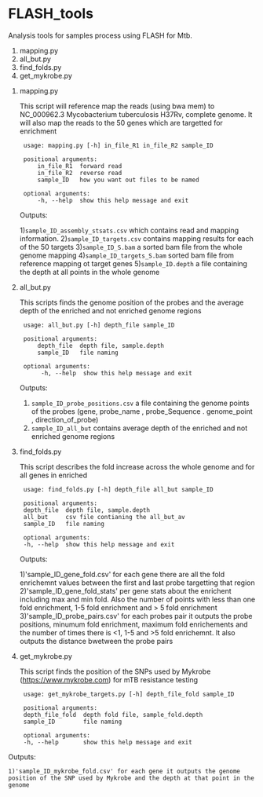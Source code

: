 # FLASH_tools
Analysis tools for samples process using FLASH for Mtb.

1. mapping.py
2. all_but.py
3. find_folds.py
4. get_mykrobe.py


1) mapping.py

	This script will reference map the reads (using bwa mem) to NC_000962.3 Mycobacterium tuberculosis H37Rv, complete genome. It will also map the reads to the 50 genes which are targetted for enrichment

        usage: mapping.py [-h] in_file_R1 in_file_R2 sample_ID

		positional arguments:
	  		in_file_R1  forward read
	  		in_file_R2  reverse read
	 	 	sample_ID   how you want out files to be named

		optional arguments:
	  		-h, --help  show this help message and exit

    Outputs:

	1)`sample_ID_assembly_stsats.csv` which contains read and mapping information.
	2)`sample_ID_targets.csv` contains mapping results for each of the 50 targets
	3)`sample_ID_S.bam` a sorted bam file from the whole genome mapping
	4)`sample_ID_targets_S.bam` sorted bam file from reference mapping ot target genes
	5)`sample_ID.depth` a file containing the depth at all points in the whole genome

2) all_but.py

    This scripts finds the genome position of the probes and the average depth of the enriched and not enriched genome regions

		usage: all_but.py [-h] depth_file sample_ID

		positional arguments:
	  		depth_file  depth file, sample.depth
	  		sample_ID   file naming

		optional arguments:
	 		 -h, --help  show this help message and exit

    Outputs:

	1) `sample_ID_probe_positions.csv` a file containing the genome points of the probes
	(gene, probe_name , probe_Sequence . genome_point , direction_of_probe)
	2) `sample_ID_all_but` contains average depth of the enriched and not enriched genome regions


3) find_folds.py

    This script describes the fold increase across the whole genome and for all genes in enriched

		usage: find_folds.py [-h] depth_file all_but sample_ID

		positional arguments:
		depth_file  depth file, sample.depth
		all_but     csv file contianing the all_but_av
		sample_ID   file naming

		optional arguments:
		-h, --help  show this help message and exit

    Outputs:

	1)'sample_ID_gene_fold.csv' for each gene there are all the fold enrichemnt values between the first and last probe targetting that region
	2)'sample_ID_gene_fold_stats' per gene stats about the enrichent including max and min fold. Also the number of points with less than one fold enrichment, 1-5 fold enrichment and > 5 fold enrichment
	3)'sample_ID_probe_pairs.csv' for each probes pair it outputs the probe positions, minumum fold enrichment, maximum fold enrichements and the number of times there is <1, 1-5 and >5 fold enrichemnt. It also outputs the distance bwetween the probe pairs


4) get_mykrobe.py

    This script finds the position of the SNPs used by Mykrobe (https://www.mykrobe.com) for mTB resistance testing


		usage: get_mykrobe_targets.py [-h] depth_file_fold sample_ID

		positional arguments:
		depth_file_fold  depth fold file, sample_fold.depth
		sample_ID        file naming

		optional arguments:
		-h, --help       show this help message and exit

Outputs:

	1)'sample_ID_mykrobe_fold.csv' for each gene it outputs the genome position of the SNP used by Mykrobe and the depth at that point in the genome
